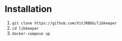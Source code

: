 # Installation

1. `git clone https://github.com/VitJRBOG/libkeeper`
2. `cd libkeeper`
3. `docker-compose up`
